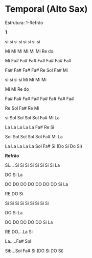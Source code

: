 # **Temporal (Alto Sax)**

Estrutura: 1-Refrão

**1**

si si si si si si si si

Mi Mi Mi Mi Mi Mi Re do

Mi Fa# Fa# Fa# Fa# Fa# Fa# Fa#

Fa# Fa# Fa# Fa# Re Sol Fa# Mi

si si si si Mi Mi Mi Mi

Mi Mi Re do

Fa# Fa# Fa# Fa# Fa# Fa# Fa# Fa#

Re Sol Fa# Re Mi

si Sol Sol Sol Sol Fa# Mi La

La La La La La Fa# Re Si

Sol Sol Sol Sol Sol Fa# Mi La

La La La La La Sol Fa# Si (Do Si Do Si)

**Refrão**

Si.... Si Si Si Si Si Si Si Si La

DO Si La

DO DO DO DO DO DO DO Si La

RE DO Si

Si Si Si Si Si Si Si Si Si

DO Si La

DO DO DO DO DO Si La

RE DO....La Si

La.....Fa# Sol

Sib...Sol Fa# Si (DO Si DO Si)